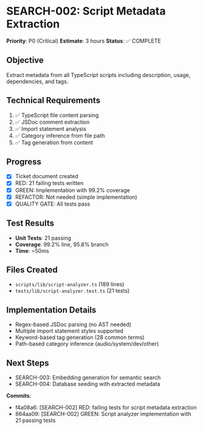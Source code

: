 # SEARCH-002: Script Metadata Extraction

**Priority**: P0 (Critical)
**Estimate**: 3 hours
**Status**: ✅ COMPLETE

## Objective
Extract metadata from all TypeScript scripts including description, usage, dependencies, and tags.

## Technical Requirements
1. ✅ TypeScript file content parsing
2. ✅ JSDoc comment extraction
3. ✅ Import statement analysis
4. ✅ Category inference from file path
5. ✅ Tag generation from content

## Progress
- [x] Ticket document created
- [x] RED: 21 failing tests written
- [x] GREEN: Implementation with 99.2% coverage
- [x] REFACTOR: Not needed (simple implementation)
- [x] QUALITY GATE: All tests pass

## Test Results
- **Unit Tests**: 21 passing
- **Coverage**: 99.2% line, 95.8% branch
- **Time**: ~50ms

## Files Created
- `scripts/lib/script-analyzer.ts` (189 lines)
- `tests/lib/script-analyzer.test.ts` (21 tests)

## Implementation Details
- Regex-based JSDoc parsing (no AST needed)
- Multiple import statement styles supported
- Keyword-based tag generation (28 common terms)
- Path-based category inference (audio/system/dev/other)

## Next Steps
- SEARCH-003: Embedding generation for semantic search
- SEARCH-004: Database seeding with extracted metadata

**Commits**:
- f4a08a6: [SEARCH-002] RED: failing tests for script metadata extraction
- 864aa09: [SEARCH-002] GREEN: Script analyzer implementation with 21 passing tests
